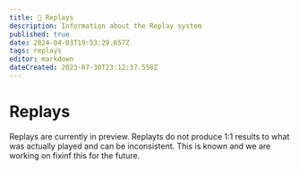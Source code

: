 ```yaml
---
title: 📼 Replays
description: Information about the Replay system
published: true
date: 2024-04-03T19:53:29.657Z
tags: replays
editor: markdown
dateCreated: 2023-07-30T23:12:37.558Z
---
```


# Replays
Replays are currently in preview. Replayts do not produce 1:1 results to what was actually played and can be  inconsistent. This is known and we are working on fixinf this for the future.